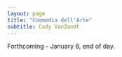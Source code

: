 ```yaml
---
layout: page
title: "Commedia dell'Arte"
subtitle: Cody VanZandt
---
```


Forthcoming - January 8, end of day.
